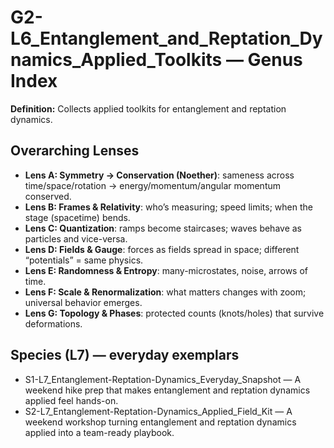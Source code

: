 # G2-L6_Entanglement_and_Reptation_Dynamics_Applied_Toolkits — Genus Index
**Definition:** Collects applied toolkits for entanglement and reptation dynamics.

## Overarching Lenses

- **Lens A: Symmetry -> Conservation (Noether)**: sameness across time/space/rotation → energy/momentum/angular momentum conserved.
- **Lens B: Frames & Relativity**: who’s measuring; speed limits; when the stage (spacetime) bends.
- **Lens C: Quantization**: ramps become staircases; waves behave as particles and vice-versa.
- **Lens D: Fields & Gauge**: forces as fields spread in space; different “potentials” = same physics.
- **Lens E: Randomness & Entropy**: many-microstates, noise, arrows of time.
- **Lens F: Scale & Renormalization**: what matters changes with zoom; universal behavior emerges.
- **Lens G: Topology & Phases**: protected counts (knots/holes) that survive deformations.

## Species (L7) — everyday exemplars
- S1-L7_Entanglement-Reptation-Dynamics_Everyday_Snapshot — A weekend hike prep that makes entanglement and reptation dynamics applied feel hands-on.
- S2-L7_Entanglement-Reptation-Dynamics_Applied_Field_Kit — A weekend workshop turning entanglement and reptation dynamics applied into a team-ready playbook.
